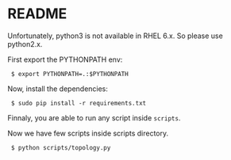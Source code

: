 # README


Unfortunately, python3 is not available in RHEL 6.x. So please use python2.x.

First export the PYTHONPATH env:

```
 $ export PYTHONPATH=.:$PYTHONPATH
```

Now, install the dependencies:

```
 $ sudo pip install -r requirements.txt
```

Finnaly, you are able to run any script inside `scripts`.

Now we have few scripts inside scripts directory.

```
 $ python scripts/topology.py
```
